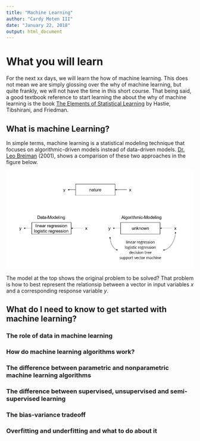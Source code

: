 ```yaml
---
title: "Machine Learning"
author: "Cardy Moten III"
date: "January 22, 2018"
output: html_document
---
```




# What you will learn

For the next xx days, we will learn the how of machine learning. This does not mean we are simply glossing over the why of machine learning, but quite frankly, we will not have the time in this short course. That being said, a good textbook reference to start learning the about the why of machine learning is the book [The Elements of Statistical Learning](https://web.stanford.edu/~hastie/ElemStatLearn/) by Hastie, Tibshirani, and Friedman. 



## What is machine Learning?

In simple terms, machine learning is a statistical modeling technique that focuses on algorithmic-driven models instead of data-driven models. [Dr. Leo Breiman](https://projecteuclid.org/euclid.ss/1009213726) (2001), shows a comparison of these two approaches in the figure below.

![](img/learning-models.png)

The model at the top shows the original problem to be solved? That problem is how to best represent the relationsip between a vector in input variables $x$ and a corresponding response variable $y$. 

## What do I need to know to get started with machine learning?

### The role of data in machine learning

### How do machine learning algorithms work?

### The difference between parametric and nonparametric machine learning algorithms

### The difference between supervised, unsupervised and semi-supervised learning

### The bias-variance tradeoff

### Overfitting and underfitting and what to do about it


